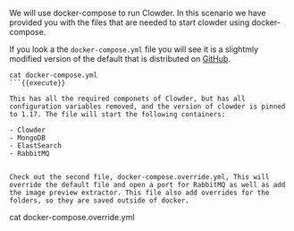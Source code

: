 We will use docker-compose to run Clowder. In this scenario we have provided you with the files that are needed to start clowder using docker-compose. 

If you look a the `docker-compose.yml` file you will see it is a slightmly modified version of the default that is distributed on [GitHub](https://github.com/clowder-framework/clowder/blob/develop/docker-compose.yml). 

```
cat docker-compose.yml
```{{execute}}

This has all the required componets of Clowder, but has all configuration variables removed, and the version of clowder is pinned to 1.17. The file will start the following containers:

- Clowder
- MongoDB
- ElastSearch
- RabbitMQ


Check out the second file, docker-compose.override.yml, This will override the default file and open a port for RabbitMQ as well as add the image preview extractor. This file also add overrides for the folders, so they are saved outside of docker.

```
cat docker-compose.override.yml
```{{execute}}

